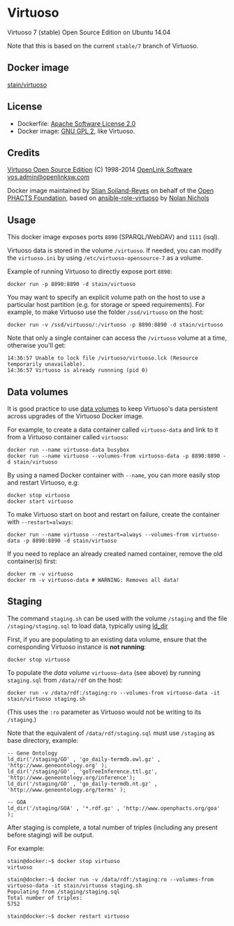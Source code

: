 # Virtuoso

Virtuoso 7 (stable) Open Source Edition on Ubuntu 14.04

Note that this is based on the current `stable/7` branch of Virtuoso. 

## Docker image

[stain/virtuoso](https://registry.hub.docker.com/u/stain/virtuoso/)


## License

* Dockerfile: [Apache Software License 2.0](LICENSE.md) 
* Docker image: [GNU GPL 2](https://github.com/openlink/virtuoso-opensource/blob/develop/7/LICENSE), like Virtuoso.


## Credits

[Virtuoso Open Source Edition](https://github.com/openlink/virtuoso-opensource) (C) 1998-2014 [OpenLink Software](http://www.openlinksw.com/) <vos.admin@openlinksw.com>

Docker image maintained by [Stian Soiland-Reyes](http://orcid.org/0000-0001-9842-9718) on behalf of the 
[Open PHACTS Foundation](http://www.openphactsfoundation.org/), based on
[ansible-role-virtuoso](https://github.com/nicholsn/ansible-role-virtuoso) by
[Nolan Nichols](http://orcid.org/0000-0003-1099-3328) 


## Usage

This docker image exposes ports `8890` (SPARQL/WebDAV) and `1111` (isql).

Virtuoso data is stored in the volume `/virtuoso`. If needed, you can modify
the `virtuoso.ini` by using `/etc/virtuoso-opensource-7` as a volume.

Example of running Virtuoso to directly expose port `8890`:

    docker run -p 8890:8890 -d stain/virtuoso

You may want to specify an explicit volume path on the host to use a
particular host partition (e.g. for storage or speed requirements).
For example, to make Virtuoso use the folder `/ssd/virtuoso` on the host:

    docker run -v /ssd/virtuoso/:/virtuoso -p 8890:8890 -d stain/virtuoso

Note that only a single container can access the `/virtuoso` volume at a time, otherwise you'll get:

	14:36:57 Unable to lock file /virtuoso/virtuoso.lck (Resource temporarily unavailable).
	14:36:57 Virtuoso is already runnning (pid 0)

## Data volumes

It is good practice to use [data volumes](http://docs.docker.com/userguide/dockervolumes/) to
keep Virtuoso's data persistent across upgrades of the Virtuoso Docker image. 

For example, to create a data container called `virtuoso-data` and link to it from
a Virtuoso container called `virtuoso`:

    docker run --name virtuoso-data busybox
    docker run --name virtuoso --volumes-from virtuoso-data -p 8890:8890 -d stain/virtuoso

By using a named Docker container with `--name`, you can more easily stop and restart Virtuoso, e.g:

    docker stop virtuoso
    docker start virtuoso

To make Virtuoso start on boot and restart on failure, create the container with `--restart=always`:

    docker run --name virtuoso --restart=always --volumes-from virtuoso-data -p 8890:8890 -d stain/virtuoso

If you need to replace an already created named container, remove the old container(s) first:
  
    docker rm -v virtuoso
    docker rm -v virtuoso-data # WARNING: Removes all data!



## Staging

The command `staging.sh` can be used with the volume `/staging` and the file
`/staging/staging.sql` to load data, typically using 
[ld\_dir](http://virtuoso.openlinksw.com/dataspace/doc/dav/wiki/Main/VirtBulkRDFLoader)

First, if you are populating to an existing data volume, ensure that the corresponding
Virtuoso instance is **not running**:

    docker stop virtuoso

To populate the *data volume* `virtuoso-data` (see above) by running
`staging.sql` from `/data/rdf` on the host:

    docker run -v /data/rdf:/staging:ro --volumes-from virtuoso-data -it stain/virtuoso staging.sh

(This uses the `:ro` parameter as Virtuoso would not be writing to its `/staging`.)

Note that the equivalent of `/data/rdf/staging.sql` must use `/staging` as base directory, example:

    -- Gene Ontology
    ld_dir('/staging/GO' , 'go_daily-termdb.owl.gz' , 'http://www.geneontology.org' );
    ld_dir('/staging/GO' , 'goTreeInference.ttl.gz', 'http://www.geneontology.org/inference');
    ld_dir('/staging/GO' , 'go_daily-termdb.nt.gz' , 'http://www.geneontology.org/terms' );

    -- GOA
    ld_dir('/staging/GOA' , '*.rdf.gz' , 'http://www.openphacts.org/goa' );

After staging is complete, a total number of triples (including any present
before staging) will be output.

For example:

    stain@docker:~$ docker stop virtuoso
    virtuoso
    
    stain@docker:~$ docker run -v /data/rdf:/staging:ro --volumes-from virtuoso-data -it stain/virtuoso staging.sh
    Populating from /staging/staging.sql
    Total number of triples:
    5752

    stain@docker:~$ docker restart virtuoso



